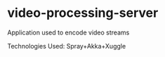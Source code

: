 video-processing-server
=======================

Application used to encode video streams

Technologies Used: Spray+Akka+Xuggle
